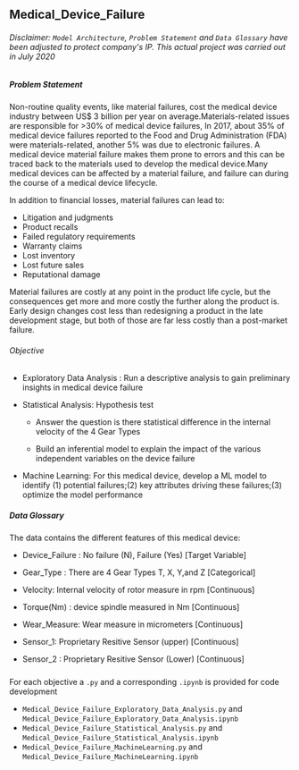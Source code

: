 ## Medical_Device_Failure
###### Disclaimer: `Model Architecture`, `Problem Statement` and `Data Glossary` have been adjusted to protect company's IP. This actual project was carried out in July 2020
##### Problem Statement
Non-routine quality events, like material failures, cost the medical device industry between US$ 3 billion per year on average.Materials-related issues are responsible for >30% of medical device failures, In 2017, about 35% of medical device failures reported to the Food and Drug Administration (FDA) were materials-related, another 5% was due to electronic failures. A medical device material failure makes them prone to errors and this can be traced back to the materials used to develop the medical device.Many medical devices can be affected by a material failure, and failure can during the course of a medical device lifecycle.

In addition to financial losses, material failures can lead to:
- Litigation and judgments
- Product recalls
- Failed regulatory requirements
- Warranty claims
- Lost inventory
- Lost future sales
- Reputational damage
  
Material failures are costly at any point in the product life cycle, but the consequences get more and more costly the further along the product is. Early design changes cost less than redesigning a product in the late development stage, but both of those are far less costly than a post-market failure.

###### Objective

- Exploratory Data Analysis : Run a descriptive analysis to gain preliminary insights in medical device failure

- Statistical Analysis: Hypothesis test
  
     - Answer the question is there statistical difference in the internal velocity of the 4 Gear Types
       
     - Build an inferential model to explain the impact of the various independent variables on the device failure
  
- Machine Learning: For this medical device, develop a ML model to identify (1) potential failures;(2) key attributes driving these failures;(3) optimize the model performance

##### Data Glossary
The data contains the different features of this medical device:

 - Device_Failure : No failure (N), Failure (Yes) [Target Variable]

- Gear_Type : There are 4 Gear Types T, X, Y,and Z [Categorical]

- Velocity: Internal velocity of rotor measure in rpm [Continuous]

- Torque(Nm) : device spindle measured in Nm [Continuous]

- Wear_Measure: Wear measure in micrometers [Continuous]

- Sensor_1: Proprietary Resitive Sensor (upper) [Continuous]

- Sensor_2 : Proprietary Resitive Sensor (Lower) [Continuous]

#####
For each objective a `.py` and a corresponding `.ipynb` is provided for code development
- `Medical_Device_Failure_Exploratory_Data_Analysis.py` and `Medical_Device_Failure_Exploratory_Data_Analysis.ipynb`
- `Medical_Device_Failure_Statistical_Analysis.py` and `Medical_Device_Failure_Statistical_Analysis.ipynb`
- `Medical_Device_Failure_MachineLearning.py` and `Medical_Device_Failure_MachineLearning.ipynb`
